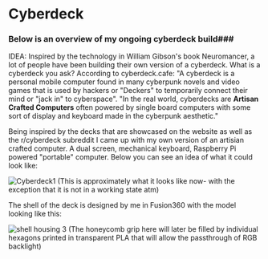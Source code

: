 # Cyberdeck
### Below is an overview of my ongoing cyberdeck build###

IDEA: Inspired by the technology in William Gibson's book Neuromancer, a lot of people have been building their own version of a cyberdeck. What is a cyberdeck you ask? 
According to cyberdeck.cafe: 
  "A cyberdeck is a personal mobile computer found in many cyberpunk novels and video games that is used by hackers or "Deckers" to temporarily connect their mind or "jack in" to cyberspace". "In the real world, cyberdecks are **Artisan Crafted Computers** often powered by single board computers with some sort of display and keyboard made in the cyberpunk aesthetic."

Being inspired by the decks that are showcased on the website as well as the r/cyberdeck subreddit I came up with my own version of an artisian crafted computer. A dual screen, mechanical keyboard, Raspberry Pi powered "portable" computer. Below you can see an idea of what it could look like:

![Cyberdeck1](https://github.com/Cup-of-Code/Cyberdeck/assets/102232378/b01c228d-b235-477c-a837-bdac2ef96703)
(This is approximately what it looks like now- with the exception that it is not in a working state atm)

The shell of the deck is designed by me in Fusion360 with the model looking like this: 

![shell housing 3](https://github.com/Cup-of-Code/Cyberdeck/assets/102232378/1bec13af-5b7d-4786-8f1b-4792befdce49)
(The honeycomb grip here will later be filled by individual hexagons printed in transparent PLA that will allow the passthrough of RGB backlight)



